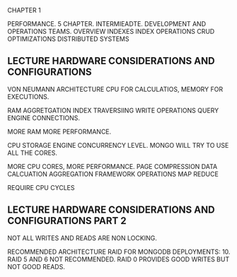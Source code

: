 CHAPTER 1

PERFORMANCE. 5 CHAPTER. INTERMIEADTE. DEVELOPMENT AND OPERATIONS TEAMS.
OVERVIEW
INDEXES
INDEX OPERATIONS
CRUD OPTIMIZATIONS
DISTRIBUTED SYSTEMS

## LECTURE HARDWARE CONSIDERATIONS AND CONFIGURATIONS
VON NEUMANN ARCHITECTURE
CPU FOR CALCULATIOS, MEMORY FOR EXECUTIONS.

RAM
AGGRETGATION
INDEX TRAVERSIING
WRITE OPERATIONS
QUERY ENGINE
CONNECTIONS.

MORE RAM MORE PERFORMANCE.

CPU
STORAGE ENGINE
CONCURRENCY LEVEL.
MONGO WILL TRY TO USE ALL THE CORES.

MORE CPU CORES, MORE PERFORMANCE.
PAGE COMPRESSION
DATA CALCUATION
AGGREGATION FRAMEWORK OPERATIONS
MAP REDUCE

REQUIRE CPU CYCLES

## LECTURE HARDWARE CONSIDERATIONS AND CONFIGURATIONS PART 2
NOT ALL WRITES AND READS ARE NON LOCKING.

RECOMMENDED ARCHITECTURE RAID FOR MONGODB DEPLOYMENTS: 10.
RAID 5 AND 6 NOT RECOMMENDED.
RAID 0 PROVIDES GOOD WRITES BUT NOT GOOD READS.

